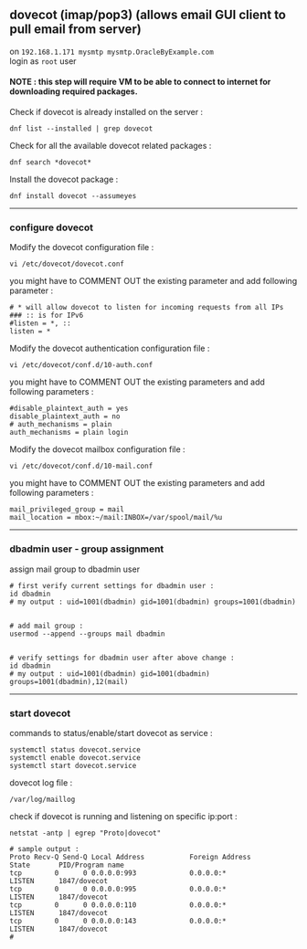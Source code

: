 ## dovecot (imap/pop3) (allows email GUI client to pull email from server)

on ` 192.168.1.171 mysmtp mysmtp.OracleByExample.com ` <br>
login as ` root ` user

#### NOTE : this step will require VM to be able to connect to internet for downloading required packages.

Check if dovecot is already installed on the server :
```
dnf list --installed | grep dovecot
```

Check for all the available dovecot related packages :
```
dnf search *dovecot*
```

Install the dovecot package :
```
dnf install dovecot --assumeyes
```

---

### configure dovecot

Modify the dovecot configuration file :
```
vi /etc/dovecot/dovecot.conf
```

you might have to COMMENT OUT the existing parameter and add following parameter :
```
# * will allow dovecot to listen for incoming requests from all IPs ### :: is for IPv6
#listen = *, ::
listen = *
```

Modify the dovecot authentication configuration file :
```
vi /etc/dovecot/conf.d/10-auth.conf
```

you might have to COMMENT OUT the existing parameters and add following parameters :
```
#disable_plaintext_auth = yes
disable_plaintext_auth = no
# auth_mechanisms = plain
auth_mechanisms = plain login
```

Modify the dovecot mailbox configuration file :
```
vi /etc/dovecot/conf.d/10-mail.conf
```

you might have to COMMENT OUT the existing parameters and add following parameters :
```
mail_privileged_group = mail
mail_location = mbox:~/mail:INBOX=/var/spool/mail/%u
```

---

### dbadmin user - group assignment

assign mail group to dbadmin user
```
# first verify current settings for dbadmin user :
id dbadmin
# my output : uid=1001(dbadmin) gid=1001(dbadmin) groups=1001(dbadmin)


# add mail group :
usermod --append --groups mail dbadmin


# verify settings for dbadmin user after above change :
id dbadmin
# my output : uid=1001(dbadmin) gid=1001(dbadmin) groups=1001(dbadmin),12(mail)
```

---

### start dovecot

commands to status/enable/start dovecot as service :
```
systemctl status dovecot.service
systemctl enable dovecot.service
systemctl start dovecot.service
```

dovecot log file :
```
/var/log/maillog
```

check if dovecot is running and listening on specific ip:port :
```
netstat -antp | egrep "Proto|dovecot"

# sample output :
Proto Recv-Q Send-Q Local Address           Foreign Address         State       PID/Program name
tcp        0      0 0.0.0.0:993             0.0.0.0:*               LISTEN      1847/dovecot
tcp        0      0 0.0.0.0:995             0.0.0.0:*               LISTEN      1847/dovecot
tcp        0      0 0.0.0.0:110             0.0.0.0:*               LISTEN      1847/dovecot
tcp        0      0 0.0.0.0:143             0.0.0.0:*               LISTEN      1847/dovecot
#
```

